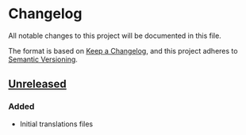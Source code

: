 # Changelog

All notable changes to this project will be documented in this file.

The format is based on [Keep a Changelog](https://keepachangelog.com/en/1.0.0/),
and this project adheres to [Semantic Versioning](https://semver.org/spec/v2.0.0.html).

## [Unreleased]

### Added

- Initial translations files

[Unreleased]: https://github.com/DjLeChuck/foundryvtt-pf1-fr-babele/compare/v1.0.0...HEAD
